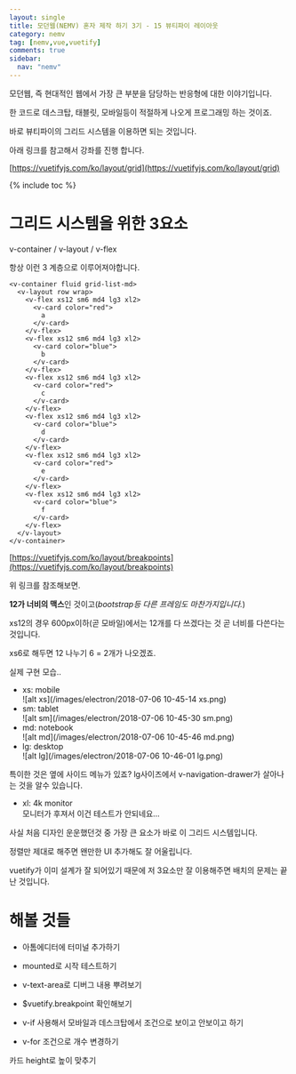 ```yaml
---
layout: single
title: 모던웹(NEMV) 혼자 제작 하기 3기 - 15 뷰티파이 레이아웃
category: nemv
tag: [nemv,vue,vuetify]
comments: true
sidebar:
  nav: "nemv"
---
```


모던웹, 즉 현대적인 웹에서 가장 큰 부분을 담당하는 반응형에 대한 이야기입니다.

한 코드로 데스크탑, 태블릿, 모바일등이 적절하게 나오게 프로그래밍 하는 것이죠.

바로 뷰티파이의 그리드 시스템을 이용하면 되는 것입니다.

아래 링크를 참고해서 강좌를 진행 합니다.

[https://vuetifyjs.com/ko/layout/grid](https://vuetifyjs.com/ko/layout/grid)

{% include toc %}

# 그리드 시스템을 위한 3요소

v-container / v-layout / v-flex

항상 이런 3 계층으로 이루어져야합니다.


```vue
<v-container fluid grid-list-md>
  <v-layout row wrap>
    <v-flex xs12 sm6 md4 lg3 xl2>
      <v-card color="red">
        a
      </v-card>
    </v-flex>
    <v-flex xs12 sm6 md4 lg3 xl2>
      <v-card color="blue">
        b
      </v-card>
    </v-flex>
    <v-flex xs12 sm6 md4 lg3 xl2>
      <v-card color="red">
        c
      </v-card>
    </v-flex>
    <v-flex xs12 sm6 md4 lg3 xl2>
      <v-card color="blue">
        d
      </v-card>
    </v-flex>
    <v-flex xs12 sm6 md4 lg3 xl2>
      <v-card color="red">
        e
      </v-card>
    </v-flex>
    <v-flex xs12 sm6 md4 lg3 xl2>
      <v-card color="blue">
        f
      </v-card>
    </v-flex>
  </v-layout>
</v-container>
```


[https://vuetifyjs.com/ko/layout/breakpoints](https://vuetifyjs.com/ko/layout/breakpoints)

위 링크를 참조해보면.

**12가 너비의 맥스**인 것이고(_bootstrap등 다른 프레임도 마찬가지입니다._)

xs12의 경우 600px이하(곧 모바일)에서는 12개를 다 쓰겠다는 것 곧 너비를 다쓴다는 것입니다.

xs6로 해두면 12 나누기 6 = 2개가 나오겠죠.

실제 구현 모습..

- xs: mobile  
![alt xs](/images/electron/2018-07-06 10-45-14 xs.png)
- sm: tablet  
![alt sm](/images/electron/2018-07-06 10-45-30 sm.png)
- md: notebook  
![alt md](/images/electron/2018-07-06 10-45-46 md.png)
- lg: desktop  
![alt lg](/images/electron/2018-07-06 10-46-01 lg.png)

특이한 것은 옆에 사이드 메뉴가 있죠? lg사이즈에서 v-navigation-drawer가 살아나는 것을 알수 있습니다.
- xl: 4k monitor  
모니터가 후져서 이건 테스트가 안되네요...

사실 처음 디자인 운운했던것 중 가장 큰 요소가 바로 이 그리드 시스템입니다.

정렬만 제대로 해주면 왠만한 UI 추가해도 잘 어울립니다.

vuetify가 이미 설계가 잘 되어있기 때문에 저 3요소만 잘 이용해주면 배치의 문제는 끝난 것입니다.

# 해볼 것들

- 아톰에디터에 터미널 추가하기

- mounted로 시작 테스트하기

- v-text-area로 디버그 내용 뿌려보기

- $vuetify.breakpoint 확인해보기

- v-if 사용해서 모바일과 데스크탑에서 조건으로 보이고 안보이고 하기 

- v-for 조건으로 개수 변경하기

카드 height로 높이 맞추기



